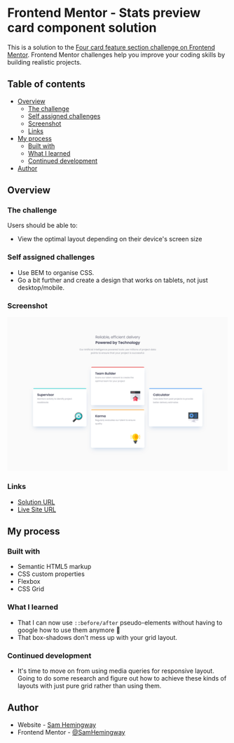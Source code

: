 # Frontend Mentor - Stats preview card component solution

This is a solution to the [Four card feature section challenge on Frontend Mentor](https://www.frontendmentor.io/challenges/four-card-feature-section-weK1eFYK). Frontend Mentor challenges help you improve your coding skills by building realistic projects.

## Table of contents

- [Overview](#overview)
  - [The challenge](#the-challenge)
  - [Self assigned challenges](#self-assigned-challenges)
  - [Screenshot](#screenshot)
  - [Links](#links)
- [My process](#my-process)
  - [Built with](#built-with)
  - [What I learned](#what-i-learned)
  - [Continued development](#continued-development)
- [Author](#author)

## Overview

### The challenge

Users should be able to:

- View the optimal layout depending on their device's screen size

### Self assigned challenges

- Use BEM to organise CSS.
- Go a bit further and create a design that works on tablets, not just desktop/mobile.

### Screenshot

![](screenshot.png)

### Links

- [Solution URL](https://www.frontendmentor.io/solutions/profile-card-component-TLIvKinbo8)
- [Live Site URL](https://sh-4-card-feature-section.netlify.app/)

## My process

### Built with

- Semantic HTML5 markup
- CSS custom properties
- Flexbox
- CSS Grid

### What I learned

- That I can now use `::before/after` pseudo-elements without having to google how to use them anymore 💪
- That box-shadows don't mess up with your grid layout.

### Continued development

- It's time to move on from using media queries for responsive layout. Going to do some research and figure out how to achieve these kinds of layouts with just pure grid rather than using them.

## Author

- Website - [Sam Hemingway](https://samhemingway.dev)
- Frontend Mentor - [@SamHemingway](https://www.frontendmentor.io/profile/samhemingway)
